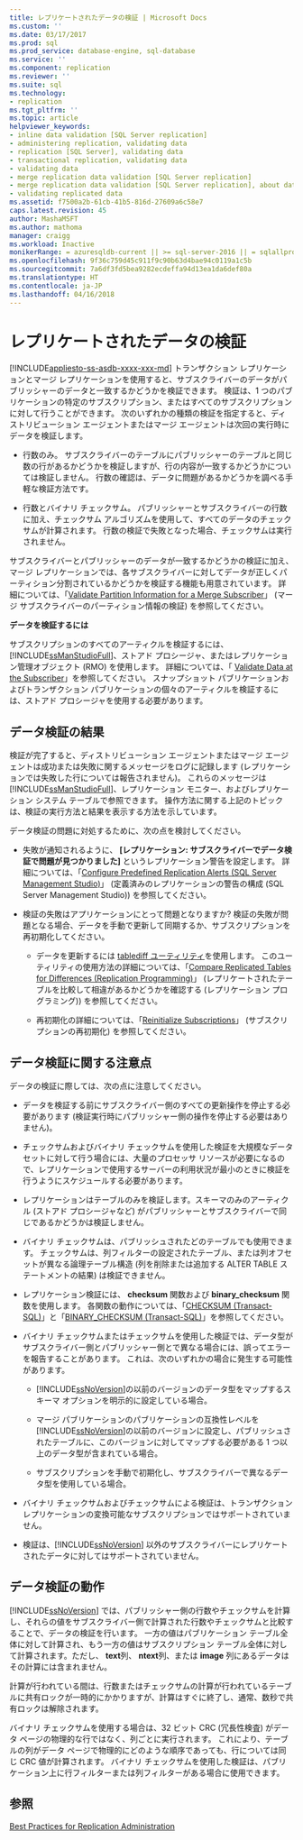 ```yaml
---
title: レプリケートされたデータの検証 | Microsoft Docs
ms.custom: ''
ms.date: 03/17/2017
ms.prod: sql
ms.prod_service: database-engine, sql-database
ms.service: ''
ms.component: replication
ms.reviewer: ''
ms.suite: sql
ms.technology:
- replication
ms.tgt_pltfrm: ''
ms.topic: article
helpviewer_keywords:
- inline data validation [SQL Server replication]
- administering replication, validating data
- replication [SQL Server], validating data
- transactional replication, validating data
- validating data
- merge replication data validation [SQL Server replication]
- merge replication data validation [SQL Server replication], about data validation
- validating replicated data
ms.assetid: f7500a2b-61cb-41b5-816d-27609a6c58e7
caps.latest.revision: 45
author: MashaMSFT
ms.author: mathoma
manager: craigg
ms.workload: Inactive
monikerRange: = azuresqldb-current || >= sql-server-2016 || = sqlallproducts-allversions
ms.openlocfilehash: 9f36c759d45c911f9c90b63d4bae94c0119a1c5b
ms.sourcegitcommit: 7a6df3fd5bea9282ecdeffa94d13ea1da6def80a
ms.translationtype: HT
ms.contentlocale: ja-JP
ms.lasthandoff: 04/16/2018
---
```

# <a name="validate-replicated-data"></a>レプリケートされたデータの検証
[!INCLUDE[appliesto-ss-asdb-xxxx-xxx-md](../../includes/appliesto-ss-asdb-xxxx-xxx-md.md)]
  トランザクション レプリケーションとマージ レプリケーションを使用すると、サブスクライバーのデータがパブリッシャーのデータと一致するかどうかを検証できます。 検証は、1 つのパブリケーションの特定のサブスクリプション、またはすべてのサブスクリプションに対して行うことができます。 次のいずれかの種類の検証を指定すると、ディストリビューション エージェントまたはマージ エージェントは次回の実行時にデータを検証します。  
  
-   行数のみ。 サブスクライバーのテーブルにパブリッシャーのテーブルと同じ数の行があるかどうかを検証しますが、行の内容が一致するかどうかについては検証しません。 行数の確認は、データに問題があるかどうかを調べる手軽な検証方法です。  
  
-   行数とバイナリ チェックサム。 パブリッシャーとサブスクライバーの行数に加え、チェックサム アルゴリズムを使用して、すべてのデータのチェックサムが計算されます。 行数の検証で失敗となった場合、チェックサムは実行されません。  
  
 サブスクライバーとパブリッシャーのデータが一致するかどうかの検証に加え、マージ レプリケーションでは、各サブスクライバーに対してデータが正しくパーティション分割されているかどうかを検証する機能も用意されています。 詳細については、「[Validate Partition Information for a Merge Subscriber](../../relational-databases/replication/validate-partition-information-for-a-merge-subscriber.md)」 (マージ サブスクライバーのパーティション情報の検証) を参照してください。  
  
 **データを検証するには**  
  
 サブスクリプションのすべてのアーティクルを検証するには、 [!INCLUDE[ssManStudioFull](../../includes/ssmanstudiofull-md.md)]、ストアド プロシージャ、またはレプリケーション管理オブジェクト (RMO) を使用します。 詳細については、「 [Validate Data at the Subscriber](../../relational-databases/replication/validate-data-at-the-subscriber.md)」を参照してください。 スナップショット パブリケーションおよびトランザクション パブリケーションの個々のアーティクルを検証するには、ストアド プロシージャを使用する必要があります。  
  
## <a name="data-validation-results"></a>データ検証の結果  
 検証が完了すると、ディストリビューション エージェントまたはマージ エージェントは成功または失敗に関するメッセージをログに記録します (レプリケーションでは失敗した行については報告されません)。 これらのメッセージは [!INCLUDE[ssManStudioFull](../../includes/ssmanstudiofull-md.md)]、レプリケーション モニター、およびレプリケーション システム テーブルで参照できます。 操作方法に関する上記のトピックは、検証の実行方法と結果を表示する方法を示しています。  
  
 データ検証の問題に対処するために、次の点を検討してください。  
  
-   失敗が通知されるように、 **[レプリケーション: サブスクライバーでデータ検証で問題が見つかりました]** というレプリケーション警告を設定します。 詳細については、「[Configure Predefined Replication Alerts &#40;SQL Server Management Studio&#41;](../../relational-databases/replication/administration/configure-predefined-replication-alerts-sql-server-management-studio.md)」 (定義済みのレプリケーションの警告の構成 &#40;SQL Server Management Studio&#41;) を参照してください。  
  
-   検証の失敗はアプリケーションにとって問題となりますか? 検証の失敗が問題となる場合、データを手動で更新して同期するか、サブスクリプションを再初期化してください。  
  
    -   データを更新するには [tablediff ユーティリティ](../../tools/tablediff-utility.md)を使用します。 このユーティリティの使用方法の詳細については、「[Compare Replicated Tables for Differences &#40;Replication Programming&#41;](../../relational-databases/replication/administration/compare-replicated-tables-for-differences-replication-programming.md)」 (レプリケートされたテーブルを比較して相違があるかどうかを確認する &#40;レプリケーション プログラミング&#41;) を参照してください。  
  
    -   再初期化の詳細については、「[Reinitialize Subscriptions](../../relational-databases/replication/reinitialize-subscriptions.md)」 (サブスクリプションの再初期化) を参照してください。  
  
## <a name="considerations-for-data-validation"></a>データ検証に関する注意点  
 データの検証に際しては、次の点に注意してください。  
  
-   データを検証する前にサブスクライバー側のすべての更新操作を停止する必要があります (検証実行時にパブリッシャー側の操作を停止する必要はありません)。  
  
-   チェックサムおよびバイナリ チェックサムを使用した検証を大規模なデータセットに対して行う場合には、大量のプロセッサ リソースが必要になるので、レプリケーションで使用するサーバーの利用状況が最小のときに検証を行うようにスケジュールする必要があります。  
  
-   レプリケーションはテーブルのみを検証します。スキーマのみのアーティクル (ストアド プロシージャなど) がパブリッシャーとサブスクライバーで同じであるかどうかは検証しません。  
  
-   バイナリ チェックサムは、パブリッシュされたどのテーブルでも使用できます。 チェックサムは、列フィルターの設定されたテーブル、または列オフセットが異なる論理テーブル構造 (列を削除または追加する ALTER TABLE ステートメントの結果) は検証できません。  
  
-   レプリケーション検証には、 **checksum** 関数および **binary_checksum** 関数を使用します。 各関数の動作については、「[CHECKSUM &#40;Transact-SQL&#41;](../../t-sql/functions/checksum-transact-sql.md)」と「[BINARY_CHECKSUM  &#40;Transact-SQL&#41;](../../t-sql/functions/binary-checksum-transact-sql.md)」を参照してください。  
  
-   バイナリ チェックサムまたはチェックサムを使用した検証では、データ型がサブスクライバー側とパブリッシャー側とで異なる場合には、誤ってエラーを報告することがあります。 これは、次のいずれかの場合に発生する可能性があります。  
  
    -   [!INCLUDE[ssNoVersion](../../includes/ssnoversion-md.md)]の以前のバージョンのデータ型をマップするスキーマ オプションを明示的に設定している場合。  
  
    -   マージ パブリケーションのパブリケーションの互換性レベルを [!INCLUDE[ssNoVersion](../../includes/ssnoversion-md.md)]の以前のバージョンに設定し、パブリッシュされたテーブルに、このバージョンに対してマップする必要がある 1 つ以上のデータ型が含まれている場合。  
  
    -   サブスクリプションを手動で初期化し、サブスクライバーで異なるデータ型を使用している場合。  
  
-   バイナリ チェックサムおよびチェックサムによる検証は、トランザクション レプリケーションの変換可能なサブスクリプションではサポートされていません。  
  
-   検証は、[!INCLUDE[ssNoVersion](../../includes/ssnoversion-md.md)] 以外のサブスクライバーにレプリケートされたデータに対してはサポートされていません。  
  
## <a name="how-data-validation-works"></a>データ検証の動作  
 [!INCLUDE[ssNoVersion](../../includes/ssnoversion-md.md)] では、パブリッシャー側の行数やチェックサムを計算し、それらの値をサブスクライバー側で計算された行数やチェックサムと比較することで、データの検証を行います。 一方の値はパブリケーション テーブル全体に対して計算され、もう一方の値はサブスクリプション テーブル全体に対して計算されます。ただし、 **text**列、 **ntext**列、または **image** 列にあるデータはその計算には含まれません。  
  
 計算が行われている間は、行数またはチェックサムの計算が行われているテーブルに共有ロックが一時的にかかりますが、計算はすぐに終了し、通常、数秒で共有ロックは解除されます。  
  
 バイナリ チェックサムを使用する場合は、32 ビット CRC (冗長性検査) がデータ ページの物理的な行ではなく、列ごとに実行されます。 これにより、テーブルの列がデータ ページで物理的にどのような順序であっても、行については同じ CRC 値が計算されます。 バイナリ チェックサムを使用した検証は、パブリケーション上に行フィルターまたは列フィルターがある場合に使用できます。  
  
## <a name="see-also"></a>参照  
 [Best Practices for Replication Administration](../../relational-databases/replication/administration/best-practices-for-replication-administration.md)  
  
  
